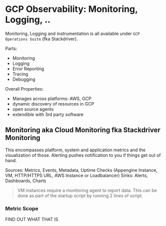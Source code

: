# GCP Observability: Monitoring, Logging, ..

Monitoring, Logging and instrumentation is all available under `GCP Operations Suite` (fka Stackdriver).

Parts:
* Monitoring
* Logging
* Error Reporting
* Tracing
* Debugging

Overall Properties:
* Manages across platforms: AWS, GCP
* dynamic discovery of resources in GCP
* open source agents
* extendible with 3rd party software

## Monitoring aka Cloud Monitoring fka Stackdriver Monitoring

This encompasses platform, system and application metrics and the visualization of those. Alerting pushes notification to you if things get out of hand.

Sources: Metrics, Events, Metadata, Uptime Checks (Appengine Instance, VM, HTTP/HTTPS URL, AWS Instance or Loadbalancer)
Sinks: Alerts, Dashboards, Charts

> VM instances require a monitoring agent to report data. This can be done as part of the startup script by running 2 lines of script.

### Metric Scope

FIND OUT WHAT THAT IS
